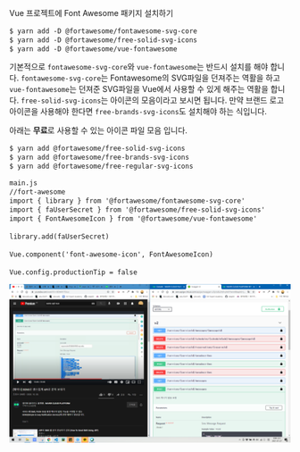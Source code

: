 Vue 프로젝트에 Font Awesome 패키지 설치하기



```
$ yarn add -D @fortawesome/fontawesome-svg-core 
$ yarn add -D @fortawesome/free-solid-svg-icons 
$ yarn add -D @fortawesome/vue-fontawesome
```

기본적으로 `fontawesome-svg-core`와 `vue-fontawesome`는 반드시 설치를 해야 합니다.
`fontawesome-svg-core`는 Fontawesome의 SVG파일을 던져주는 역활을 하고 `vue-fontawesome`는 던져준 SVG파일을 Vue에서 사용할 수 있게 해주는 역활을 합니다.
`free-solid-svg-icons`는 아이콘의 모음이라고 보시면 됩니다. 만약 브랜드 로고 아이콘을 사용해야 한다면 `free-brands-svg-icons`도 설치해야 하는 식입니다.

아래는 **무료**로 사용할 수 있는 아이콘 파일 모음 입니다.

```
$ yarn add @fortawesome/free-solid-svg-icons 
$ yarn add @fortawesome/free-brands-svg-icons 
$ yarn add @fortawesome/free-regular-svg-icons
```





```
main.js
//fort-awesome
import { library } from '@fortawesome/fontawesome-svg-core'
import { faUserSecret } from '@fortawesome/free-solid-svg-icons'
import { FontAwesomeIcon } from '@fortawesome/vue-fontawesome'

library.add(faUserSecret)

Vue.component('font-awesome-icon', FontAwesomeIcon)

Vue.config.productionTip = false
```



![image-20210127155220473](TIL.assets/image-20210127155220473.png)